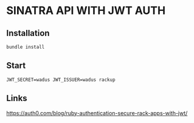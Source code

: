 # SINATRA API WITH JWT AUTH


## Installation
```
bundle install
```

## Start
```
JWT_SECRET=wadus JWT_ISSUER=wadus rackup
```
## Links

https://auth0.com/blog/ruby-authentication-secure-rack-apps-with-jwt/